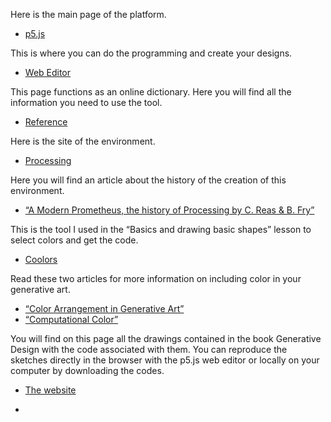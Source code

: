 Here is the main page of the platform.
* [p5.js](https://p5js.org/)

This is where you can do the programming and create your designs.
* [Web Editor](https://editor.p5js.org/)
  
This page functions as an online dictionary. Here you will find all the information you need to use the tool.
* [Reference](https://p5js.org/reference/)
  
Here is the site of the environment.
* [Processing](https://processing.org/)
  
Here you will find an article about the history of the creation of this environment.
* [“A Modern Prometheus, the history of Processing by C. Reas & B. Fry”](https://medium.com/processing-foundation/a-modern-prometheus-59aed94abe85)
  
This is the tool I used in the “Basics and drawing basic shapes” lesson to select colors and get the code.
* [Coolors](https://coolors.co/)
  
Read these two articles for more information on including color in your generative art.
* [“Color Arrangement in Generative Art”](https://tylerxhobbs.com/essays/2021/color-arrangement-in-generative-art)
* [“Computational Color”](http://printingcode.runemadsen.com/lecture-color/)

You will find on this page all the drawings contained in the book Generative Design with the code associated with them. You can reproduce the sketches directly in the browser with the p5.js web editor or locally on your computer by downloading the codes.
* [The website](http://www.generative-gestaltung.de/2/)





* []()
